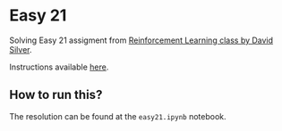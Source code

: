 # Easy 21

Solving Easy 21 assigment from [Reinforcement Learning class by David Silver](http://www0.cs.ucl.ac.uk/staff/d.silver/web/Teaching.html).

Instructions available [here](http://www0.cs.ucl.ac.uk/staff/d.silver/web/Teaching_files/Easy21-Johannes.pdf).

## How to run this?

The resolution can be found at the `easy21.ipynb` notebook.
